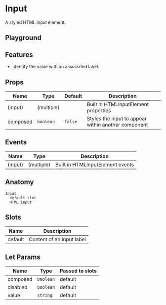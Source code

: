<script>
    import Playground from './InputPlayground.svelte';
</script>

# Input

A styled HTML input element.

## Playground

<Playground />

## Features

- Identify the value with an associated label.

## Props

| Name     | Type       | Default | Description                                         |
| -------- | ---------- | ------- | --------------------------------------------------- |
| (input)  | (multiple) |         | Built in HTMLInputElement properties                |
| composed | `boolean`  | `false` | Styles the input to appear within another component |

## Events

| Name    | Type       | Description                      |
| ------- | ---------- | -------------------------------- |
| (input) | (multiple) | Built in HTMLInputElement events |

## Anatomy

```
Input
  default slot
  HTML input
```

## Slots

| Name    | Description               |
| ------- | ------------------------- |
| default | Content of an input label |

## Let Params

| Name     | Type      | Passed to slots |
| -------- | --------- | --------------- |
| composed | `boolean` | default         |
| disabled | `boolean` | default         |
| value    | `string`  | default         |
